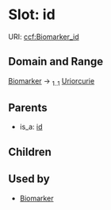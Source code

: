 
# Slot: id



URI: [ccf:Biomarker_id](http://purl.org/ccf/Biomarker_id)


## Domain and Range

[Biomarker](Biomarker.md) &#8594;  <sub>1..1</sub> [Uriorcurie](types/Uriorcurie.md)

## Parents

 *  is_a: [id](id.md)

## Children


## Used by

 * [Biomarker](Biomarker.md)
